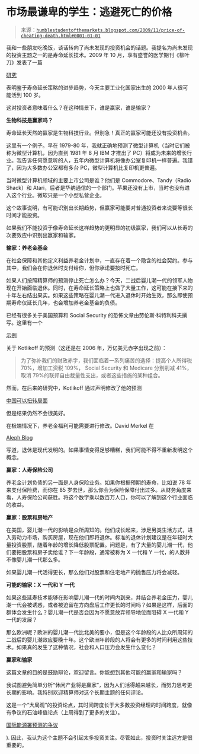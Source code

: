 <!--yml

分类：未分类

日期：2024-05-18 00:42:39

-->

# 市场最谦卑的学生：逃避死亡的价格

> 来源：[`humblestudentofthemarkets.blogspot.com/2009/11/price-of-cheating-death.html#0001-01-01`](https://humblestudentofthemarkets.blogspot.com/2009/11/price-of-cheating-death.html#0001-01-01)

我和一些朋友吃晚饭，谈话转向了尚未发现的投资机会的话题。我提名为尚未发现的投资主题之一的是寿命延长技术。2009 年 10 月，享有盛誉的医学期刊《柳叶刀》发表了一篇

[研究](http://www.thelancet.com/journals/lancet/article/PIIS0140-6736(09)61460-4/fulltext)

表明鉴于寿命延长策略的进步趋势，今天主要工业化国家出生的 2000 年人很可能活到 100 岁。

这对投资者意味着什么？在这种情景下，谁是赢家，谁是输家？

**生物科技是赢家吗？**

寿命延长天然的赢家是生物科技行业。但别急！真正的赢家可能还没有投资机会。

这里有一个例子。早在 1979-80 年，我就正确地预测了微型计算机（当时它们被称为微型计算机，因为直到 1981 年 8 月 IBM 才推出了 PC）将成为未来的增长行业。我告诉任何愿意听的人，五年内微型计算机将像办公室复印机一样普遍。我错了，因为大多数办公室都有多台 PC，微型计算机比复印机更普遍。

当时微型计算机领域的主要上市公司是谁？他们是 Commodore、Tandy（Radio Shack）和 Atari，后者是华纳通信的一个部门。苹果还没有上市，当时也没有进入这个行业。微软只是一个小型私营企业。

这个故事说明，有可能识别出长期趋势，但赢家可能要对普通投资者来说要等很长时间才能投资。

如果我们不能投资于像寿命延长这样趋势的更明显的初级赢家，我们可以从长寿的次要效应中识别出赢家和输家。

**输家：养老金基金**

在社会保障和其他定义利益养老金计划中，一直存在着一个隐含的社会契约。参与其中，我们会在你退休时支付给你，但你承诺要按时死亡。

如果人们按照精算师的预测停止死亡怎么办？今天，二战后婴儿潮一代的领军人物现在开始面临退休。同时，在寿命延长策略上也做了大量工作，这可能在接下来的十年左右结出果实。如果这些策略在婴儿潮一代进入退休时开始生效，那么即使预期寿命仅延长几年，也会增加养老金基金的负债。

已经有很多关于美国预算和 Social Security 的恐怖文章由劳伦斯·科特利科夫撰写。这里有一个

[示例](http://people.bu.edu/kotlikof/TIME%20July%202,%202006.pdf)

关于 Kotlikoff 的预测（这还是在 2006 年，万亿美元赤字出现之前）：

> 为了弥补我们的财政赤字，我们面临着一系列痛苦的选择：提高个人所得税 70%，增加工资税 109%， Social Security 和 Medicare 分别削减 41%，取消 79%的联邦自由裁量性支出，或者这些措施的某种组合。

然而，在后来的研究中，Kotlikoff 通过声明修改了他的预测

[中国可以扭转局面](http://people.bu.edu/kotlikof/Will%20China%20Eat%20Our%20Lunch,%20March%2028,%202007.pdf)

但是结果仍然不会很美好。

在极端情况下，养老金福利可能需要进行修改。David Merkel 在

[Aleph Blog](http://alephblog.com/2009/04/16/ancient-and-modern-the-retirement-tripod/)

写道，退休是现代发明的。如果事情变得足够糟糕，我们可能不得不重新发明这个概念。

**赢家：人寿保险公司**

养老金计划负债的另一面是人身保险业务。如果你根据预期的寿命，比如说 78 年来支付保险费，而你在 85 岁去世，那么你会为保险保障付出过多。从财务角度来看，人寿保险公司获胜。将这个数字乘以数百万人口，你可以了解到这个行业面临的收益。

**赢家：股票和房地产**

在美国，婴儿潮一代的影响是众所周知的。他们成长起来，涉足另类生活方式，进入劳动力市场，购买房屋，现在他们即将退休。标准的退休计划建议是在年轻时大量投资股票，随着年龄的增长降低股票配置。问题是，有了大量的婴儿潮一代，他们要把股票和房子卖给谁？下一年龄段，通常被称为 X 一代和 Y 一代，的人数并不像婴儿潮一代那么多。

如果婴儿潮一代活得更长，那么他们对股票和住宅地产的抛售压力将会减轻。

**可能的输家：X 一代和 Y 一代**

如果这些延寿技术能够在影响婴儿潮一代的时间内到来，并结合养老金压力，婴儿潮一代会被诱惑，或者被迫留在方向盘后工作更长的时间吗？如果是这样，后面的群体会发生什么？婴儿潮一代是否会因为不愿意放弃领导地位而阻碍 X 一代和 Y 一代的发展？

那么欧洲呢？欧洲的婴儿潮一代比北美的要小，但是这个年龄段的人比众所周知的二战后的婴儿潮效应要晚十年。这个欧洲年龄段的人将会有更多的时间利用这些技术。如果真的发生了这种情况，社会和人口压力会发生什么变化？

**赢家和输家**

这篇文章的目的是鼓励辩论，欢迎留言。你能想到其他可能的赢家和输家吗？

我试图避免简单分析“休闲产业将是赢家”，因为人们活得越来越长，而努力思考更长期的影响。我特别欢迎精算师对这个长期主题的任何评论。

这是一个“大局观”的投资论点，其时间跨度长于大多数投资经理的时间跨度，就像有争议的石油峰值论点（上周得到了更多的关注）。

[国际能源署预测的争议](http://www.guardian.co.uk/environment/2009/nov/09/peak-oil-international-energy-agency)

). 因此，我认为这个主题不会引起太多投资关注。尽管如此，投资时关注远方是很重要的。
